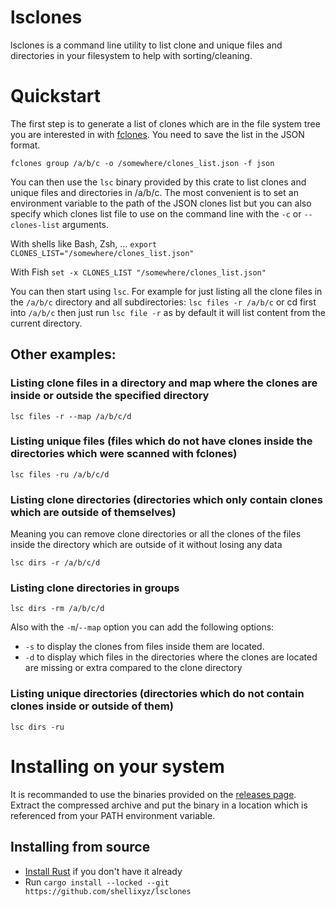 # lsclones

lsclones is a command line utility to list clone and unique files and directories in your filesystem to help with sorting/cleaning.

# Quickstart

The first step is to generate a list of clones which are in the file system tree you are interested in with [fclones](https://github.com/pkolaczk/fclones).
You need to save the list in the JSON format.

`fclones group /a/b/c -o /somewhere/clones_list.json -f json`

You can then use the `lsc` binary provided by this crate to list clones and unique files and directories in /a/b/c.
The most convenient is to set an environment variable to the path of the JSON clones list but you can also specify which
clones list file to use on the command line with the `-c` or `--clones-list` arguments.

With shells like Bash, Zsh, ...
`export CLONES_LIST="/somewhere/clones_list.json"`

With Fish
`set -x CLONES_LIST "/somewhere/clones_list.json"`

You can then start using `lsc`. For example for just listing all the clone files in the `/a/b/c` directory and all subdirectories:
`lsc files -r /a/b/c` or cd first into `/a/b/c` then just run `lsc file -r` as by default it will list content from the current directory.

## Other examples:

### Listing clone files in a directory and map where the clones are inside or outside the specified directory

`lsc files -r --map /a/b/c/d`

### Listing unique files (files which do not have clones inside the directories which were scanned with fclones)

`lsc files -ru /a/b/c/d`

### Listing clone directories (directories which only contain clones which are outside of themselves)

Meaning you can remove clone directories or all the clones of the files inside the directory which are outside of it without losing any data

`lsc dirs -r /a/b/c/d`

### Listing clone directories in groups

`lsc dirs -rm /a/b/c/d`

Also with the `-m`/`--map` option you can add the following options:
* `-s` to display the clones from files inside them are located.
* `-d` to display which files in the directories where the clones are located are missing or extra compared to the clone directory

### Listing unique directories (directories which do not contain clones inside or outside of them)

`lsc dirs -ru`

# Installing on your system

It is recommanded to use the binaries provided on the [releases page](http://github.com/shellixyz/lsclones/releases). Extract the compressed archive and put the binary in a location which is referenced from your PATH environment variable.

## Installing from source

* [Install Rust](https://www.rust-lang.org/tools/install) if you don't have it already
* Run `cargo install --locked --git https://github.com/shellixyz/lsclones`

